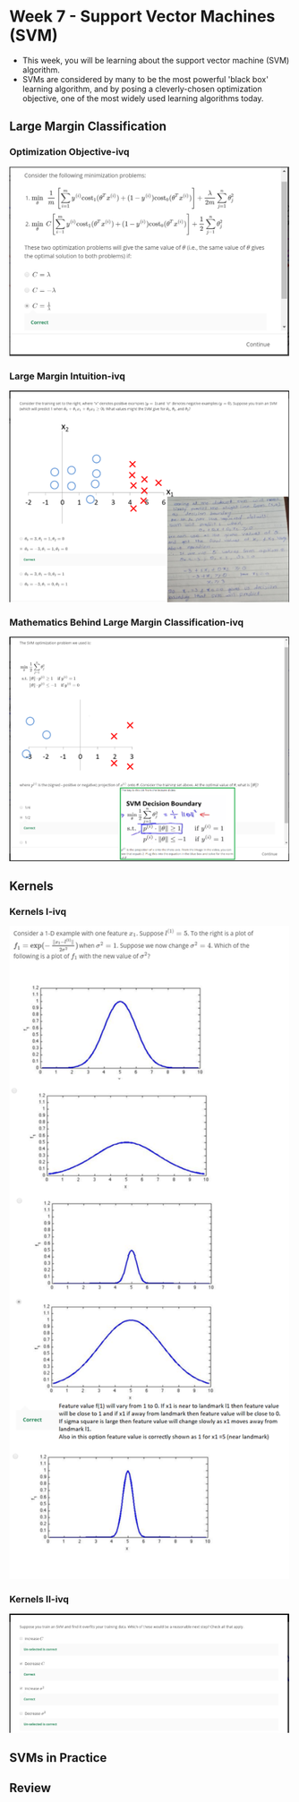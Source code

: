 # Week 7 - Support Vector Machines (SVM)
- This week, you will be learning about the support vector machine (SVM) algorithm. 
- SVMs are considered by many to be the most powerful 'black box' learning algorithm, and by posing a cleverly-chosen optimization objective, one of the most widely used learning algorithms today.


## Large Margin Classification
### Optimization Objective-ivq
<img src="images/Optimization Objective-ivq.png" width="500">

### Large Margin Intuition-ivq
<img src="images/Large Margin Intuition- ivq.png" width="500">

### Mathematics Behind Large Margin Classification-ivq
<img src="images/Mathematics Behind Large Margin Classification-ivq.PNG" width="500">

## Kernels
### Kernels I-ivq
<img src="images/Kernels I-ivq.png" width="500">

### Kernels II-ivq
<img src="images/Kernels II-ivq.png" width="500">

## SVMs in Practice
## Review

